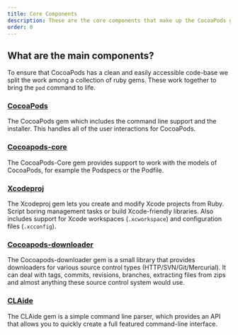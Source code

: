 ```yaml
---
title: Core Components
description: These are the core components that make up the CocoaPods gem
order: 0
---
```

## What are the main components?

To ensure that CocoaPods has a clean and easily accessible code-base we split the work among a collection of ruby gems. These work together to bring the `pod` command to life.

### [CocoaPods](http://github.com/CocoaPods/CocoaPods)
The CocoaPods gem which includes the command line support and the installer. This handles all of the user interactions for CocoaPods.

### [Cocoapods-core](http://github.com/CocoaPods/Core)
The CocoaPods-Core gem provides support to work with the models of CocoaPods, for example the Podspecs or the Podfile.

### [Xcodeproj](http://github.com/CocoaPods/Xcodeproj)
The Xcodeproj gem lets you create and modify Xcode projects from Ruby. Script boring management tasks or build Xcode-friendly libraries. Also includes support for Xcode workspaces (`.xcworkspace`) and configuration files (`.xcconfig`).

### [Cocoapods-downloader](http://github.com/CocoaPods/CocoaPods-downloader)
The Cocoapods-downloader gem is a small library that provides downloaders for various source control types (HTTP/SVN/Git/Mercurial). It can deal with tags, commits, revisions, branches, extracting files from zips and almost anything these source control system would use.

### [CLAide](http://github.com/CocoaPods/CLAide)
The CLAide gem is a simple command line parser, which provides an API that allows you to quickly create a full featured command-line interface.
